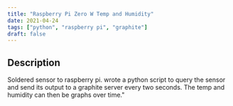 ```yaml
---
title: "Raspberry Pi Zero W Temp and Humidity"
date: 2021-04-24
tags: ["python", "raspberry pi", "graphite"]
draft: false
---
```


## Description

Soldered sensor to raspberry pi. wrote a python script to query the sensor and send its output to a graphite server every two seconds. The temp and humidity can then be graphs over time."